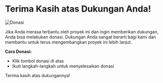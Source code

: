 # Terima Kasih atas Dukungan Anda!

![Donasi](https://github.com/username/repository-name/blob/main/donasi.gif?raw=true)

Jika Anda merasa terbantu oleh proyek ini dan ingin memberikan dukungan, Anda bisa melakukan donasi. Dukungan Anda sangat berarti bagi kami dan membantu untuk terus mengembangkan proyek ini lebih lanjut.

**Cara Donasi:**
- Klik tombol donasi di atas
- Ikuti langkah-langkah untuk menyelesaikan donasi

Terima kasih atas dukungannya!
